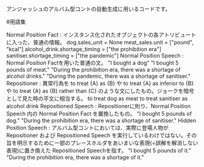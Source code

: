 アンジャッシュのアルバム型コントの自動生成に用いるコードです。

#用語集

Normal Position Fact   : インスタンス化されたオブジェクトの各アトリビュートに入った、普通の情報。
                         dog.sales_unit = None
                         meat_sales.unit = ["pound", "kcal"]
                         alcohol_drink.shortage_timing = ["the prohibition era"]
                         sanitiser.shortage_timing = ["the pandemic"]
Normal Position Speech : Normal Position Factを用いた普通の文。
                         "I bought a dog"
                         "I bought 5 pounds of meat."
                         "During the prohibition era, there was a shortage of alcohol drinks."
                         "During the pandemic, there was a shortage of sanitiser."
Repositioner           : 異常行為を to treat {A} as {B} や to treat {A} as inferior to {B} や to treat {A} as {B} rather than {C} のような文にしたもの。ジョークを暗号として見た時の平文に相当する。
                         to treat dog as meat
                         to treat sanitiser as alcohol drink
Repositioned Speech    : Repositionerに則り、Normal Position Speech 内の Normal Position Fact を置換したもの。
                         "I bought 5 pounds of dog."
                         "During the prohibition era, there was a shortage of sanitiser."
Hidden Position Speech : アルバム型コントにおいては、実際に登場人物が Repositioner および Repositioned Speech を実行しているわけではない。その旨を明示するために一部のプレースホルダをあいまいな表現(=誤解を解消しない表現)に置き換えた Repositioned Speechを指す。
                         "I bought 5 pounds of it."
                         "During the prohibition era, there was a shortage of it."
                         
